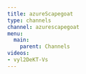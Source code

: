 ```yaml
---
title: azureScapegoat
type: channels
channel: azurescapegoat
menu:
  main:
    parent: Channels
videos:
- vyl2DeKT-Vs
---
```

